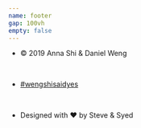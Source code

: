 ```yaml
---
name: footer
gap: 100vh
empty: false
---
```

+ &copy; 2019 Anna Shi & Daniel Weng

&nbsp;

+ [\#wengshisaidyes](https://www.instagram.com/explore/tags/wengshisaidyes/)

&nbsp;

+ Designed with &#10084; by Steve & Syed
